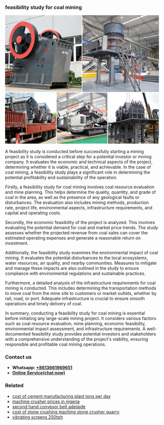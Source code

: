 <h3>feasibility study for coal mining</h3><img src='1706755765.jpg' alt=''><p>A feasibility study is conducted before successfully starting a mining project as it is considered a critical step for a potential investor or mining company. It evaluates the economic and technical aspects of the project, determining whether it is viable, practical, and achievable. In the case of coal mining, a feasibility study plays a significant role in determining the potential profitability and sustainability of the operation.</p><p>Firstly, a feasibility study for coal mining involves coal resource evaluation and mine planning. This helps determine the quality, quantity, and grade of coal in the area, as well as the presence of any geological faults or disturbances. The evaluation also includes mining methods, production rate, project life, environmental aspects, infrastructure requirements, and capital and operating costs.</p><p>Secondly, the economic feasibility of the project is analyzed. This involves evaluating the potential demand for coal and market price trends. The study assesses whether the projected revenue from coal sales can cover the estimated operating expenses and generate a reasonable return on investment.</p><p>Additionally, the feasibility study examines the environmental impact of coal mining. It evaluates the potential disturbances to the local ecosystems, water resources, air quality, and nearby communities. Measures to mitigate and manage these impacts are also outlined in the study to ensure compliance with environmental regulations and sustainable practices.</p><p>Furthermore, a detailed analysis of the infrastructure requirements for coal mining is conducted. This includes determining the transportation methods to move coal from the mine site to customers or market outlets, whether by rail, road, or port. Adequate infrastructure is crucial to ensure smooth operations and timely delivery of coal.</p><p>In summary, conducting a feasibility study for coal mining is essential before initiating any large-scale mining project. It considers various factors such as coal resource evaluation, mine planning, economic feasibility, environmental impact assessment, and infrastructure requirements. A well-documented feasibility study provides potential investors and stakeholders with a comprehensive understanding of the project's viability, ensuring responsible and profitable coal mining operations.</p><h3>Contact us</h3><ul><li><strong>Whatsapp:&nbsp;<a href="https://wa.me/8613661969651">+8613661969651</a></strong></li><li><a href="https://swt.shibang-china.com/?git&amp;zhl&amp;feasibility study for coal mining"><strong>Online Service(chat now)</strong></a></li></ul><h3>Related</h3><ul><li><a href='cost of cement manufacturing plant tons per day.md'>cost of cement manufacturing plant tons per day</a></li><li><a href='machine crusher prices in nigeria.md'>machine crusher prices in nigeria</a></li><li><a href='second hand conveyor belt adelaide.md'>second hand conveyor belt adelaide</a></li><li><a href='cost of stone crushing machine stone crusher quarry.md'>cost of stone crushing machine stone crusher quarry</a></li><li><a href='vibrating screens 250tph.md'>vibrating screens 250tph</a></li></ul>